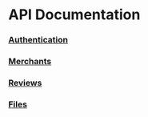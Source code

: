 # API Documentation

### [Authentication](./authentication.md)

### [Merchants](./merchants.md)

### [Reviews](./reviews.md)

### [Files](./files.md)